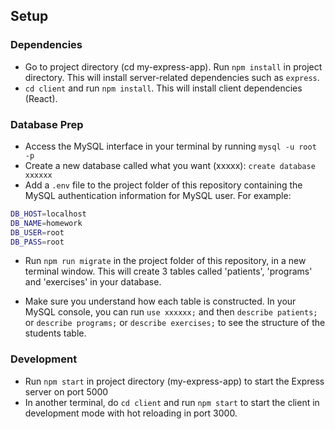 ## Setup

### Dependencies

- Go to project directory (cd my-express-app). Run `npm install` in project directory. This will install server-related dependencies such as `express`.
- `cd client` and run `npm install`. This will install client dependencies (React).

### Database Prep

- Access the MySQL interface in your terminal by running `mysql -u root -p`
- Create a new database called what you want (xxxxx): `create database xxxxxx`
- Add a `.env` file to the project folder of this repository containing the MySQL authentication information for MySQL user. For example:

```bash
DB_HOST=localhost
DB_NAME=homework
DB_USER=root
DB_PASS=root
```

- Run `npm run migrate` in the project folder of this repository, in a new terminal window. This will create 3 tables called 'patients', 'programs' and 'exercises' in your database.

- Make sure you understand how each table is constructed. In your MySQL console, you can run `use xxxxxx;` and then `describe patients;` or `describe programs;` or `describe exercises;` to see the structure of the students table.

### Development

- Run `npm start` in project directory (my-express-app) to start the Express server on port 5000
- In another terminal, do `cd client` and run `npm start` to start the client in development mode with hot reloading in port 3000.